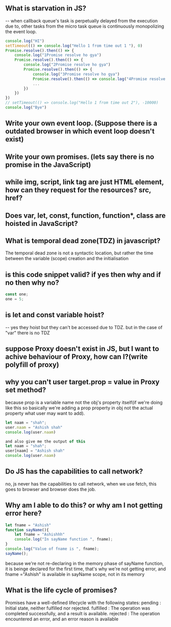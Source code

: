 ## What is starvation in JS?

-- when callback queue's task is perpetually delayed from the execution due to, other tasks from the micro task queue is continuously monopolizing the event loop.

```javascript
console.log("HI")
setTimeout(() => console.log("Hello 1 from time out 1 "), 0)
Promise.resolve().then(() => {
    console.log("1Promise resolve ho gya")
    Promise.resolve().then(() => {
        console.log("2Promise resolve ho gya")
        Promise.resolve().then(() => {
            console.log("3Promise resolve ho gya")
            Promise.resolve().then(() => console.log("4Promise resolve ho gya"))
            ...
        })
    })
})
// setTimeout(() => console.log("Hello 1 from time out 2"), -10000)
console.log("Bye")
```

## Write your own event loop. (Suppose there is a outdated browser in which event loop doesn't exist)

## Write your own promises. (lets say there is no promise in the JavaScript)

## while img, script, link tag are just HTML element, how can they request for the resources? src, href?

## Does var, let, const, function, function*, class are hoisted in JavaScript?

## What is temporal dead zone(TDZ) in javascript?
The temporal dead zone is not a syntactic location, but rather the time between the variable (scope) creation and the initialisation

## is this code snippet valid? if yes then why and if no then why no?
```javascript
const one;
one = 5;
```

## is let and const variable hoist?
-- yes they hoist but they can't be accessed due to TDZ. but in the case of "var" there is no TDZ
 
## suppose Proxy doesn't exist in JS, but I want to achive behaviour of Proxy, how can I?(write polyfill of proxy)

## why you can't user target.prop = value in Proxy set method?
because prop is a variable name not the obj's property itself(if we're doing like this so basically we're adding a prop property in obj not the actual property what user may want to add).
```javascript  // give me the output
let naam = "shah";
user.naam = "Ashish shah"
console.log(user.naam)

and also give me the output of this
let naam = "shah";
user[naam] = "Ashish shah"
console.log(user.naam)

```

## Do JS has the capabilities to call network?
no, js never has the capabilities to call network, when we use fetch, this goes to browser and browser does the job.


## Why am I able to do this? or why am I not getting error here?
```javascript
let fname = "Ashish"
function sayName(){
    let fname = "Ashishhh"
    console.log("In sayName function ", fname);
}
console.log("Value of fname is ", fname);
sayName();
```
because we're not re-declaring in the memory phase of sayName function, it is beinge declared for the first time, that's why we're not getting error, and fname ="Ashish" is available in sayName scope, not in its memory

## What is the life cycle of promises?
Promises have a well-defined lifecycle with the following states: pending : Initial state, neither fulfilled nor rejected. fulfilled : The operation was completed successfully, and a result is available. rejected : The operation encountered an error, and an error reason is available